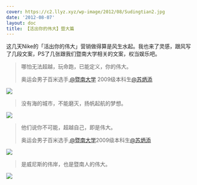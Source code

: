 ```yaml
---
cover: https://c2.llyz.xyz/wp-image/2012/08/Sudingtian2.jpg
date: '2012-08-07'
layout: doc
title: 【活出你的伟大】暨大篇
---
```


这几天Nike的「活出你的伟大」营销做得算是风生水起。我也来了灵感，跟风写了几段文案，PS了几张跟我们暨南大学相关的文案，权当娱乐吧。

> 哪怕无法超越，玩命跑，已能定义，你的伟大。
> 
> 奥运会男子百米选手,[@暨南大学](https://weibo.com/n/%E6%9A%A8%E5%8D%97%E5%A4%A7%E5%AD%A6) 2009级本科生[@苏炳添](https://weibo.com/n/%E8%8B%8F%E7%82%B3%E6%B7%BB)

![](https://c2.llyz.xyz/wp-image/2012/08/Sudingtian2.jpg)

> 没有海的城市，不能磨灭，扬帆起航的梦想。

![](https://c2.llyz.xyz/wp-image/2012/08/JnuGofar.jpg)

> 他们说你不可能，超越自己，即是伟大。
> 
> 奥运会男子百米选手,[@暨南大学](https://weibo.com/n/%E6%9A%A8%E5%8D%97%E5%A4%A7%E5%AD%A6)2009级本科生[@苏炳添](https://weibo.com/n/%E8%8B%8F%E7%82%B3%E6%B7%BB)

![](https://c2.llyz.xyz/wp-image/2012/08/sudingtian.jpg)

> 是威尼斯的伟岸，也是暨南人的伟大。

![](https://c2.llyz.xyz/wp-image/2012/08/HIjnu.jpg)
